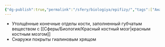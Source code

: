 ```yaml
---
{"dg-publish":true,"permalink":"/sfery/biologiya/epifizy/","tags":["Анатомия"]}
---
```


- Утолщённые конечные отделы кости, заполненный губчатым веществом с [[Сферы/Биология/Красный костный мозг\|красным костным мозгом]]
- Снаружи покрыты гиалиновым хрящом